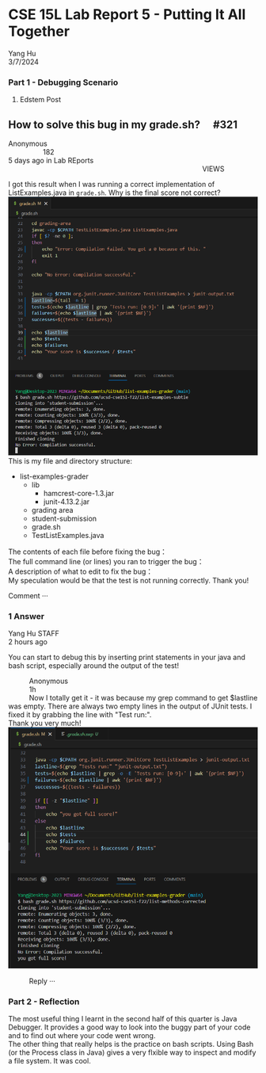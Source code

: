# CSE 15L Lab Report 5 - Putting It All Together

Yang Hu  
3/7/2024  

### Part 1 - Debugging Scenario
1. Edstem Post  
## How to solve this bug in my grade.sh?  #321
Anonymous                                   182  
5 days ago in Lab REports                              VIEWS  
  
I got this result when I was running a correct implementation of ListExamples.java in `grade.sh`. Why is the final score not correct?    
![Image](bug.png)  
This is my file and directory structure:  
  - list-examples-grader
    - lib  
      - hamcrest-core-1.3.jar  
      - junit-4.13.2.jar  
    - grading area  
    - student-submission
    - grade.sh
    - TestListExamples.java

The contents of each file before fixing the bug：  
The full command line (or lines) you ran to trigger the bug：  
A description of what to edit to fix the bug：  
My speculation would be that the test is not running correctly. 
Thank you!  

Comment ···  

### 1 Answer  
Yang Hu <span style="font-size:0.5">STAFF</span>  
2 hours ago  

You can start to debug this by inserting print statements in your java and bash script, especially around the output of the test!  

     Anonymous  
     1h  
     Now I totally get it - it was because my grep command to get $lastline was empty. There are always two empty lines in the output of JUnit tests.  I fixed it by grabbing the line with "Test run:".  
     Thank you very much!  
     ![Image](bug-fixed.png)  
  
     Reply ···  

      

### Part 2 - Reflection  
 The most useful thing I learnt in the second half of this quarter is Java Debugger. It provides a good way to look into the buggy part of your code and to find out where your code went wrong.  
 The other thing that really helps is the practice on bash scripts. Using Bash (or the Process class in Java) gives a very flxible way to inspect and modify a file system. It was cool.



